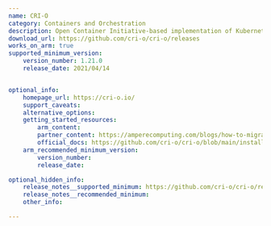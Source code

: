 ```yaml
---
name: CRI-O
category: Containers and Orchestration
description: Open Container Initiative-based implementation of Kubernetes Container Runtime Interface.
download_url: https://github.com/cri-o/cri-o/releases
works_on_arm: true
supported_minimum_version:
    version_number: 1.21.0
    release_date: 2021/04/14


optional_info:
    homepage_url: https://cri-o.io/
    support_caveats:
    alternative_options:
    getting_started_resources:
        arm_content:
        partner_content: https://amperecomputing.com/blogs/how-to-migrate-to-ampere-on-oci-with-heterogeneous-kubernetes-clusters
        official_docs: https://github.com/cri-o/cri-o/blob/main/install.md
    arm_recommended_minimum_version:
        version_number:
        release_date:

optional_hidden_info:
    release_notes__supported_minimum: https://github.com/cri-o/cri-o/releases/tag/v1.21.0
    release_notes__recommended_minimum:
    other_info:

---
```

